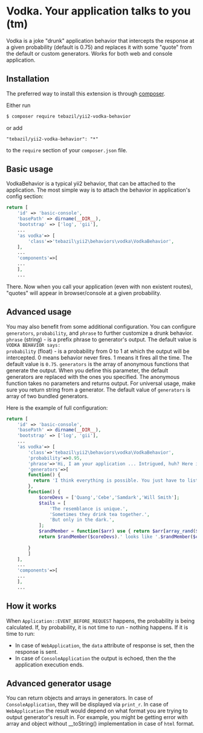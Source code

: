 # Vodka. Your application talks to you (tm) 

Vodka is a joke "drunk" application behavior that intercepts the response at a given probability (default is 0.75) and replaces it with some "quote" from the default or custom generators. Works for both web and console application.

## Installation

The preferred way to install this extension is through [composer](http://getcomposer.org/download/).

Either run

```bash
$ composer require tebazil/yii2-vodka-behavior
```

or add

```
"tebazil/yii2-vodka-behavior": "*"
```

to the `require` section of your `composer.json` file.

## Basic usage

VodkaBehavior is a typical yii2 behavior, that can be attached to the application. The most simple way is to attach the behavior in application's config section:

```php
return [
    'id' => 'basic-console',
    'basePath' => dirname(__DIR__),
    'bootstrap' => ['log', 'gii'],
    ...
	'as vodka'=> [
		'class'=>'tebazil\yii2\behaviors\vodka\VodkaBehavior',
	],
	...
	'components'=>[
	...
	],
	...

```

There. Now when you call your application (even with non existent routes), "quotes" will appear in browser/console at a given probability.

## Advanced usage
You may also benefit from some additional configuration. You can configure `generators`, `probability`, and `phrase` to further customize a drunk behavior.  
`phrase` (string) - is a prefix phrase to generator's output. The default value is `VODKA BEHAVIOR says:`  
`probability` (float) - is a probability from 0 to 1 at which the output will be intercepted. 0 means behavior never fires. 1 means it fires all the time. The default value is `0.75`.
`generators` is the array of anonymous functions that generate the output. When you define this parameter, the default generators are replaced with the ones you specified. The anonymous function takes no parameters and returns output. For universal usage, make sure you return string from a generator. The default value of `generators` is array of two bundled generators.  

Here is the example of full configuration:  

```php
return [
    'id' => 'basic-console',
    'basePath' => dirname(__DIR__),
    'bootstrap' => ['log', 'gii'],
    ...
	'as vodka'=> [
		'class'=>'tebazil\yii2\behaviors\vodka\VodkaBehavior',
		'probability'=>0.95,
		'phrase'=>'Hi, I am your application ... Intrigued, huh? Here is what I have to say:',
		'generators'=>[
		function() {
		  return 'I think everything is possible. You just have to listen to your heart and work hard.';
		},
		function() {
		    $coreDevs = ['Quang','Cebe','Samdark','Will Smith'];
		    $tails = [
		        'The resemblance is unique.',
		        'Sometimes they drink tea together.',
		        'But only in the dark.',
		    ];
		    $randMember = function($arr) use { return $arr[array_rand($arr)]; };
		    return $randMember($coreDevs).' looks like '.$randMember($coreDevs).'. '.$randMember($tails);
		    
		}
		]
	],
	...
	'components'=>[
	...
	],
	...

```

## How it works
When `Application::EVENT_BEFORE_REQUEST` happens, the probability is being calculated. If, by probability, it is not time to run - nothing happens. If it is time to run:
 * In case of `WebApplication`, the `data` attribute of response is set, then the response is sent.
 * In case of `ConsoleApplication` the output is echoed, then the the application execution ends.
 
## Advanced generator usage
You can return objects and arrays in generators. In case of `ConsoleApplication`, they will be displayed via `print_r`. In case of `WebApplication` the result would depend on what format you are trying to output generator's result in. For example, you might be getting error with array and object without __toString() implementation in case of `html` format.